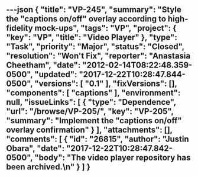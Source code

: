 ---json
{
  "title": "VP-245",
  "summary": "Style the \"captions on/off\" overlay according to high-fidelity mock-ups",
  "tags": "VP",
  "project": {
    "key": "VP",
    "title": "Video Player"
  },
  "type": "Task",
  "priority": "Major",
  "status": "Closed",
  "resolution": "Won't Fix",
  "reporter": "Anastasia Cheetham",
  "date": "2012-02-14T08:22:48.359-0500",
  "updated": "2017-12-22T10:28:47.844-0500",
  "versions": [
    "0.1"
  ],
  "fixVersions": [],
  "components": [
    "captions"
  ],
  "environment": null,
  "issueLinks": [
    {
      "type": "Dependence",
      "url": "/browse/VP-205/",
      "key": "VP-205",
      "summary": "Implement the \"captions on/off\" overlay confirmation"
    }
  ],
  "attachments": [],
  "comments": [
    {
      "id": "26815",
      "author": "Justin Obara",
      "date": "2017-12-22T10:28:47.842-0500",
      "body": "The video player repository has been archived.\n"
    }
  ]
}
---

        